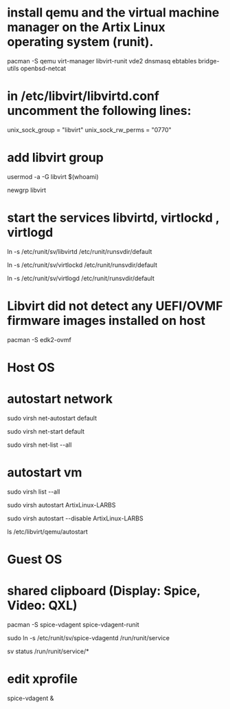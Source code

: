 # install qemu and the virtual machine manager on the Artix Linux operating system (runit).
pacman -S qemu virt-manager libvirt-runit vde2 dnsmasq ebtables bridge-utils openbsd-netcat

# in /etc/libvirt/libvirtd.conf uncomment the following lines:
unix_sock_group = "libvirt"
unix_sock_rw_perms = "0770"

# add libvirt group
usermod -a -G libvirt $(whoami)

newgrp libvirt

# start the services libvirtd, virtlockd , virtlogd
ln -s /etc/runit/sv/libvirtd /etc/runit/runsvdir/default

ln -s /etc/runit/sv/virtlockd /etc/runit/runsvdir/default

ln -s /etc/runit/sv/virtlogd /etc/runit/runsvdir/default


# Libvirt did not detect any UEFI/OVMF firmware images installed on host
pacman -S edk2-ovmf

# Host OS
# autostart network
sudo virsh net-autostart default

sudo virsh net-start default

sudo virsh net-list --all

# autostart vm
sudo virsh list --all

sudo virsh autostart ArtixLinux-LARBS

sudo virsh autostart --disable ArtixLinux-LARBS

ls /etc/libvirt/qemu/autostart

# Guest OS
# shared clipboard (Display: Spice, Video: QXL)
pacman -S spice-vdagent spice-vdagent-runit

sudo ln -s /etc/runit/sv/spice-vdagentd /run/runit/service
 
sv status /run/runit/service/*

# edit xprofile
spice-vdagent &
